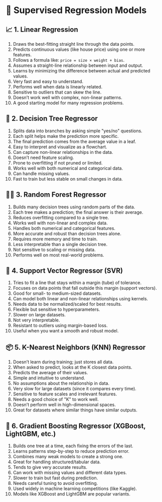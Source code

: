 # 🧠 Supervised Regression Models

## 📈 1. Linear Regression
1. Draws the best-fitting straight line through the data points.
2. Predicts continuous values (like house price) using one or more features.
3. Follows a formula like: `price = size × weight + bias`.
4. Assumes a straight-line relationship between input and output.
5. Learns by minimizing the difference between actual and predicted values.
6. Very fast and easy to understand.
7. Performs well when data is linearly related.
8. Sensitive to outliers that can skew the line.
9. Doesn’t work well with complex, non-linear patterns.
10. A good starting model for many regression problems.

## 🌳 2. Decision Tree Regressor
1. Splits data into branches by asking simple "yes/no" questions.
2. Each split helps make the prediction more specific.
3. The final prediction comes from the average value in a leaf.
4. Easy to interpret and visualize as a flowchart.
5. Can capture non-linear relationships in the data.
6. Doesn’t need feature scaling.
7. Prone to overfitting if not pruned or limited.
8. Works well with both numerical and categorical data.
9. Can handle missing values.
10. Fast to train but less stable on small changes in data.

## 🌲🌲 3. Random Forest Regressor
1. Builds many decision trees using random parts of the data.
2. Each tree makes a prediction; the final answer is their average.
3. Reduces overfitting compared to a single tree.
4. Works well with non-linear and complex data.
5. Handles both numerical and categorical features.
6. More accurate and robust than decision trees alone.
7. Requires more memory and time to train.
8. Less interpretable than a single decision tree.
9. Not sensitive to scaling or missing data.
10. Performs well on most real-world problems.

## 🧠 4. Support Vector Regressor (SVR)
1. Tries to fit a line that stays within a margin (tube) of tolerance.
2. Focuses on data points that fall outside this margin (support vectors).
3. Good for small- to medium-sized datasets.
4. Can model both linear and non-linear relationships using kernels.
5. Needs data to be normalized/scaled for best results.
6. Flexible but sensitive to hyperparameters.
7. Slower on large datasets.
8. Not very interpretable.
9. Resistant to outliers using margin-based loss.
10. Useful when you want a smooth and robust model.

## 📦 5. K-Nearest Neighbors (KNN) Regressor
1. Doesn’t learn during training; just stores all data.
2. When asked to predict, looks at the K closest data points.
3. Predicts the average of their values.
4. Simple and intuitive to understand.
5. No assumptions about the relationship in data.
6. Very slow for large datasets (since it compares every time).
7. Sensitive to feature scales and irrelevant features.
8. Needs a good choice of "K" to work well.
9. Doesn’t perform well in high-dimensional spaces.
10. Great for datasets where similar things have similar outputs.

## 🚀 6. Gradient Boosting Regressor (XGBoost, LightGBM, etc.)
1. Builds one tree at a time, each fixing the errors of the last.
2. Learns patterns step-by-step to reduce prediction error.
3. Combines many weak models to create a strong one.
4. Great for handling structured/tabular data.
5. Tends to give very accurate results.
6. Can work with missing values and different data types.
7. Slower to train but fast during prediction.
8. Needs careful tuning to avoid overfitting.
9. Used widely in machine learning competitions (like Kaggle).
10. Models like XGBoost and LightGBM are popular variants.
